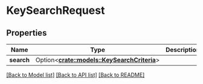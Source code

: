 # KeySearchRequest

## Properties

Name | Type | Description | Notes
------------ | ------------- | ------------- | -------------
**search** | Option<[**crate::models::KeySearchCriteria**](KeySearchCriteria.md)> |  | [optional]

[[Back to Model list]](../README.md#documentation-for-models) [[Back to API list]](../README.md#documentation-for-api-endpoints) [[Back to README]](../README.md)


